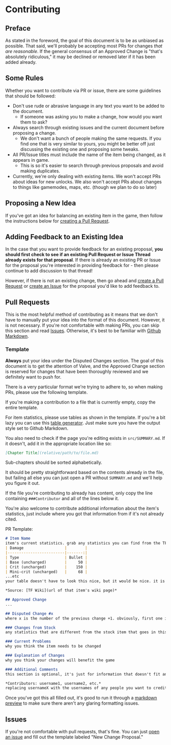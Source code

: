 # Contributing

## Preface
As stated in the foreword, the goal of this document is to be as unbiased as possible. That said, we'll probably be accepting most PRs for changes *that are reasonable*. If the general consensus of an Approved Change is "that's absolutely ridiculous," it may be declined or removed later if it has been added already.

## Some Rules
Whether you want to contribute via PR or issue, there are some guidelines that should be followed:
* Don't use rude or abrasive language in any text you want to be added to the document. 
    * If someone was asking you to make a change, how would you want them to ask?
* Always search through existing issues and the current document before proposing a change.
    * We don't want a bunch of people making the same requests. If you find one that is very similar to yours, you might be better off just discussing the existing one and proposing some tweaks.
* All PR/Issue titles must include the name of the item being changed, as it appears in game.
    * This is so it's easier to search through previous proposals and avoid making duplicates.
* Currently, we're only dealing with existing items. We won't accept PRs about ideas for new unlocks. We also won't accept PRs about changes to things like gamemodes, maps, etc. (though we plan to do so later)

## Proposing a New Idea

If you've got an idea for balancing an existing item in the game, then follow the instructions below for [creating a Pull Request](#pull-requests).

## Adding Feedback to an Existing Idea

In the case that you want to provide feedback for an existing proposal, **you should first check to see if an existing Pull Request or Issue Thread already exists for that proposal**. If there is already an existing PR or Issue for the proposal you're interested in providing feedback for - then please continue to add discussion to that thread!

However, if there is not an existing change, then go ahead and [create a Pull Request](#pull-requests) or [create an Issue](#issues) for the proposal you'd like to add feedback to.

## Pull Requests

This is the most helpful method of contributing as it means that we don't have to manually put your idea into the format of this document. However, it is not necessary. If you're not comfortable with making PRs, you can skip this section and read [Issues](#issues). Otherwise, it's best to be familiar with [Github Markdown](https://guides.github.com/pdfs/markdown-cheatsheet-online.pdf).

### Template

**Always** put your idea under the Disputed Changes section. The goal of this document is to get the attention of Valve, and the Approved Change section is reserved for changes that have been thoroughly reviewed and we definitely want to push for.

There is a very particular format we're trying to adhere to, so when making PRs, please use the following template.

If you're making a contribution to a file that is currently empty, copy the entire template.

For item statistics, please use tables as shown in the template. If you're a bit lazy you can use this [table generator](https://ozh.github.io/ascii-tables/). Just make sure you have the output style set to Github Markdown.

You also need to check if the page you're editing exists in `src/SUMMARY.md`. If it doesn't, add it in the appropriate location like so:
```markdown
[Chapter Title](relative/path/to/file.md)
```
Sub-chapters should be sorted alphabetically.

It should be pretty straightforward based on the contents already in the file, but failing all else you can just open a PR without `SUMMARY.md` and we'll help you figure it out.

If the file you're contributing to already has content, only copy the line containing `###Contributor` and all of the lines below it.

You're also welcome to contribute additional information about the item's statistics, just include where you got that information from if it's not already cited.

PR Template:
```markdown
# Item Name
item's current statistics. grab any statistics you can find from the TF wiki, like so:
| Damage                  |        |
|-------------------------|-------:|
| Type                    | Bullet |
| Base (uncharged)        |     50 |
| Crit (uncharged)        |    150 |
| Mini-crit (uncharged)   |     68 |
...etc
your table doesn't have to look this nice, but it would be nice. it is much easier if you use a table generator like the one linked above

*Source: [TF Wiki](url of that item's wiki page)*

## Approved Change
...

## Disputed Change #x
where x is the number of the previous change +1. obviously, first one is #1.

### Changes from Stock
any statistics that are different from the stock item that goes in this slot. NOT changes from the item's current state if it is non-stock.

### Current Problems
why you think the item needs to be changed

### Explanation of Changes
why you think your changes will benefit the game

### Additional Comments
this section is optional, it's just for information that doesn't fit anywhere else.

*Contributors: username1, username2, etc.*
replacing usernameX with the usernames of any people you want to credit for the idea, including yourself.
```
Once you've got this all filled out, it's good to run it through a [markdown preview](https://jbt.github.io/markdown-editor/) to make sure there aren't any glaring formatting issues.

## Issues

If you're not comfortable with pull requests, that's fine. You can just [open an issue](https://github.com/balancetf/balancetf/issues/new/choose) and fill out the template labeled "New Change Proposal."

